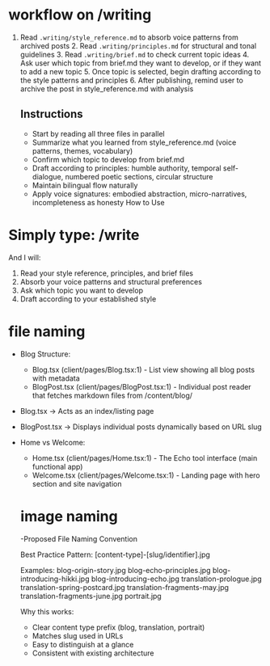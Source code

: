# workflow on /writing
1. Read `.writing/style_reference.md` to absorb voice patterns from
     archived posts
     2. Read `.writing/principles.md` for structural and tonal guidelines
     3. Read `.writing/brief.md` to check current topic ideas
     4. Ask user which topic from brief.md they want to develop, or if they
     want to add a new topic
     5. Once topic is selected, begin drafting according to the style
     patterns and principles
     6. After publishing, remind user to archive the post in
     style_reference.md with analysis

     ## Instructions

     - Start by reading all three files in parallel
     - Summarize what you learned from style_reference.md (voice patterns,
     themes, vocabulary)
     - Confirm which topic to develop from brief.md
     - Draft according to principles: humble authority, temporal
     self-dialogue, numbered poetic sections, circular structure
     - Maintain bilingual flow naturally
     - Apply voice signatures: embodied abstraction, micro-narratives,
     incompleteness as honesty
     How to Use

# Simply type: /write

  And I will:
  1. Read your style reference,
  principles, and brief files
  2. Absorb your voice patterns and
   structural preferences
  3. Ask which topic you want to
  develop
  4. Draft according to your
  established style
  
  
  
# file naming
- Blog Structure:
  - Blog.tsx (client/pages/Blog.tsx:1) - List view showing all blog posts with metadata
  - BlogPost.tsx (client/pages/BlogPost.tsx:1) - Individual post reader that fetches markdown files from /content/blog/

- Blog.tsx → Acts as an index/listing page
- BlogPost.tsx → Displays individual posts dynamically based on URL slug

- Home vs Welcome:
  - Home.tsx (client/pages/Home.tsx:1) - The Echo tool interface (main
  functional app)
  - Welcome.tsx (client/pages/Welcome.tsx:1) - Landing page with hero
  section and site navigation

  # image naming
  -Proposed File Naming Convention

  Best Practice Pattern:
  [content-type]-[slug/identifier].jpg

  Examples:
  blog-origin-story.jpg
  blog-echo-principles.jpg
  blog-introducing-hikki.jpg
  blog-introducing-echo.jpg
  translation-prologue.jpg
  translation-spring-postcard.jpg
  translation-fragments-may.jpg
  translation-fragments-june.jpg
  portrait.jpg

  Why this works:
  - Clear content type prefix (blog, translation, portrait)
  - Matches slug used in URLs
  - Easy to distinguish at a glance
  - Consistent with existing architecture